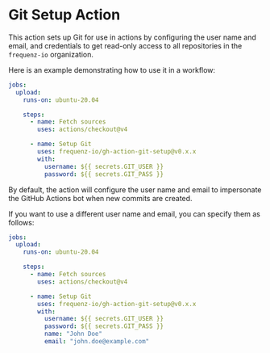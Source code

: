# Git Setup Action

This action sets up Git for use in actions by configuring the user name and
email, and credentials to get read-only access to all repositories in the
`frequenz-io` organization.

Here is an example demonstrating how to use it in a workflow:

```yaml
jobs:
  upload:
    runs-on: ubuntu-20.04

    steps:
      - name: Fetch sources
        uses: actions/checkout@v4

      - name: Setup Git
        uses: frequenz-io/gh-action-git-setup@v0.x.x
        with:
          username: ${{ secrets.GIT_USER }}
          password: ${{ secrets.GIT_PASS }}
```

By default, the action will configure the user name and email to impersonate
the GitHub Actions bot when new commits are created.

If you want to use a different user name and email, you can specify them as
follows:

```yaml
jobs:
  upload:
    runs-on: ubuntu-20.04

    steps:
      - name: Fetch sources
        uses: actions/checkout@v4

      - name: Setup Git
        uses: frequenz-io/gh-action-git-setup@v0.x.x
        with:
          username: ${{ secrets.GIT_USER }}
          password: ${{ secrets.GIT_PASS }}
          name: "John Doe"
          email: "john.doe@example.com"
```
